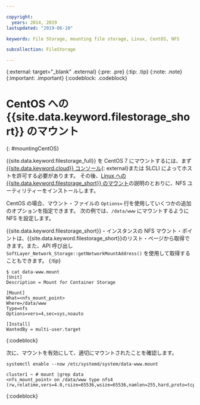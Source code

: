 ```yaml
---

copyright:
  years: 2014, 2019
lastupdated: "2019-06-10"

keywords: File Storage, mounting file storage, Linux, CentOS, NFS

subcollection: FileStorage

---
```

{:external: target="_blank" .external}
{:pre: .pre}
{:tip: .tip}
{:note: .note}
{:important: .important}
{:codeblock: .codeblock}


# CentOS への {{site.data.keyword.filestorage_short}} のマウント
{: #mountingCentOS}

{{site.data.keyword.filestorage_full}} を CentOS 7 にマウントするには、まず [{{site.data.keyword.cloud}} コンソール](https://{DomainName}/classic){: external}または SLCLI によってホストを許可する必要があります。 その後、[Linux への {{site.data.keyword.filestorage_short}} のマウント](/docs/infrastructure/FileStorage?topic=FileStorage-mountingLinux)の説明のとおりに、NFS ユーティリティーをインストールします。

CentOS の場合、マウント・ファイルの `Options=` 行を使用していくつかの追加のオプションを指定できます。 次の例では、`/data/www` にマウントするように NFS を設定します。

{{site.data.keyword.filestorage_short}}・インスタンスの NFS マウント・ポイントは、{{site.data.keyword.filestorage_short}}のリスト・ページから取得できます。また、API 呼び出し `SoftLayer_Network_Storage::getNetworkMountAddress()` を使用して取得することもできます。
{:tip}

```
$ cat data-www.mount
[Unit]
Description = Mount for Container Storage

[Mount]
What=<nfs_mount_point>
Where=/data/www
Type=nfs
Options=vers=4,sec=sys,noauto

[Install]
WantedBy = multi-user.target
```
{:codeblock}

次に、マウントを有効にして、適切にマウントされたことを確認します。

```
systemctl enable --now /etc/systemd/system/data-www.mount

cluster1 ~ # mount |grep data
<nfs_mount_point> on /data/www type nfs4 (rw,relatime,vers=4.0,rsize=65536,wsize=65536,namlen=255,hard,proto=tcp,port=0,timeo=600,retrans=2,sec=sys,clientaddr=10.81.x.x,local_lock=none,addr=10.1.x.x)
```
{:codeblock}
